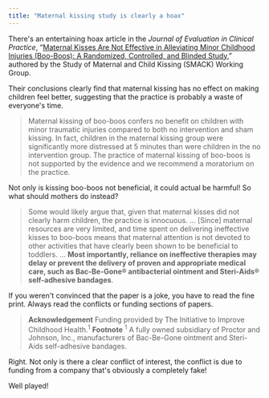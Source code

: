 ```yaml
---
title: "Maternal kissing study is clearly a hoax"
---
```


There's an entertaining hoax article in the *Journal of Evaluation in Clinical Practice*, “<a href="http://onlinelibrary.wiley.com/doi/10.1111/jep.12508/full" target="_blank">Maternal Kisses Are Not Effective in Alleviating Minor Childhood Injuries (Boo-Boos): A Randomized, Controlled, and Blinded Study</a>,” authored by the Study of Maternal and Child Kissing (SMACK) Working Group.

Their conclusions clearly find that maternal kissing has no effect on making children feel better, suggesting that the practice is probably a waste of everyone's time.

> Maternal kissing of boo-boos confers no benefit on children with minor traumatic injuries compared to both no intervention and sham kissing. In fact, children in the maternal kissing group were significantly more distressed at 5 minutes than were children in the no intervention group. The practice of maternal kissing of boo-boos is not supported by the evidence and we recommend a moratorium on the practice.

Not only is kissing boo-boos not beneficial, it could actual be harmful! So what should mothers do instead?

> Some would likely argue that, given that maternal kisses did not clearly harm children, the practice is innocuous. ... [Since] maternal resources are very limited, and time spent on delivering ineffective kisses to boo-boos means that maternal attention is not devoted to other activities that have clearly been shown to be beneficial to toddlers. ... <b>Most importantly, reliance on ineffective therapies may delay or prevent the delivery of proven and appropriate medical care, such as Bac-Be-Gone® antibacterial ointment and Steri-Aids® self-adhesive bandages</b>.

If you weren't convinced that the paper is a joke, you have to read the fine print. Always read the conflicts or funding sections of papers.

> <b>Acknowledgement</b>
Funding provided by The Initiative to Improve Childhood Health.<sup>1</sup>
<b>Footnote</b>
<sup>1</sup> A fully owned subsidiary of Proctor and Johnson, Inc., manufacturers of Bac-Be-Gone ointment and Steri-Aids self-adhesive bandages.

Right. Not only is there a clear conflict of interest, the conflict is due to funding from a company that's obviously a completely fake!

Well played!
